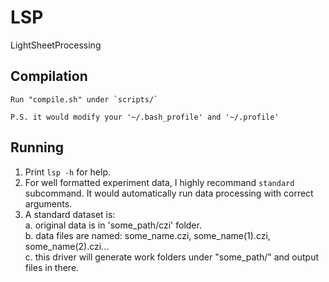 # LSP
LightSheetProcessing

## Compilation
    Run "compile.sh" under `scripts/`		

    P.S. it would modify your '~/.bash_profile' and '~/.profile'

## Running
1. Print `lsp -h` for help.        
2. For well formatted experiment data, I highly recommand `standard` subcommand. It would automatically run data processing with correct arguments.
3. A standard dataset is:   
    a. original data is in 'some_path/czi' folder.  
    b. data files are named: some_name.czi, some_name(1).czi, some_name(2).czi...    
    c. this driver will generate work folders under "some_path/" and output files in there. 
 